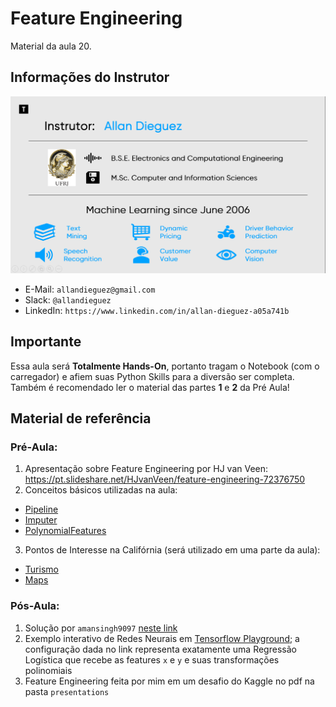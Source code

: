 # Feature Engineering
Material da aula 20.

## Informações do Instrutor
![Infos do Instrutor](images/info_instrutor.png)

* E-Mail: `allandieguez@gmail.com`
* Slack: `@allandieguez`
* LinkedIn: `https://www.linkedin.com/in/allan-dieguez-a05a741b`

## Importante

Essa aula será **Totalmente Hands-On**, portanto tragam o Notebook (com o carregador) e afiem suas Python Skills para a diversão ser completa. Também é recomendado ler o material das partes **1** e **2** da Pré Aula!


## Material de referência

### Pré-Aula:
1. Apresentação sobre Feature Engineering por HJ van Veen: https://pt.slideshare.net/HJvanVeen/feature-engineering-72376750
2. Conceitos básicos utilizadas na aula:
 - [Pipeline](http://michelleful.github.io/code-blog/2015/06/20/pipelines/)
 - [Imputer](https://chrisalbon.com/machine_learning/preprocessing_structured_data/impute_missing_values_with_means/)
 - [PolynomialFeatures](http://scikit-learn.org/stable/modules/generated/sklearn.preprocessing.PolynomialFeatures.html)
3. Pontos de Interesse na Califórnia (será utilizado em uma parte da aula):
 - [Turismo](https://www.tripadvisor.com.br/Attractions-g28926-Activities-California.html)
 - [Maps](https://www.google.com.br/maps/search/California,+USA) 

### Pós-Aula:
1. Solução por `amansingh9097` [neste link](https://github.com/amansingh9097/CaliforniaHousingPrices/blob/master/California-Housing-Prices.ipynb)
2. Exemplo interativo de Redes Neurais em [Tensorflow Playground](http://playground.tensorflow.org/#activation=tanh&batchSize=10&dataset=circle&regDataset=reg-plane&learningRate=0.03&regularizationRate=0&noise=0&networkShape=&seed=0.17211&showTestData=false&discretize=false&percTrainData=50&x=true&y=true&xTimesY=true&xSquared=true&ySquared=true&cosX=false&sinX=false&cosY=false&sinY=false&collectStats=false&problem=classification&initZero=false&hideText=false); a configuração dada no link representa exatamente uma Regressão Logística que recebe as features `x` e `y` e suas transformações polinomiais 
3. Feature Engineering feita por mim em um desafio do Kaggle no pdf na pasta `presentations`